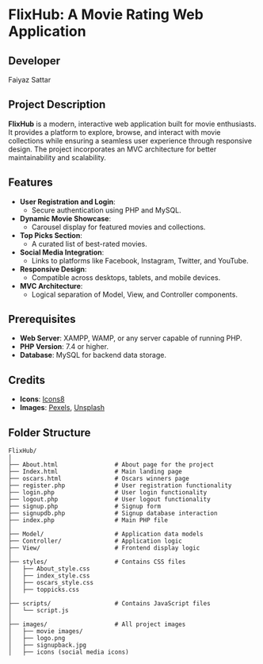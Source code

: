 # FlixHub: A Movie Rating Web Application

## Developer

Faiyaz Sattar

## Project Description

**FlixHub** is a modern, interactive web application built for movie enthusiasts. It provides a platform to explore, browse, and interact with movie collections while ensuring a seamless user experience through responsive design. The project incorporates an MVC architecture for better maintainability and scalability.

## Features

- **User Registration and Login**:
  - Secure authentication using PHP and MySQL.
- **Dynamic Movie Showcase**:
  - Carousel display for featured movies and collections.
- **Top Picks Section**:
  - A curated list of best-rated movies.
- **Social Media Integration**:
  - Links to platforms like Facebook, Instagram, Twitter, and YouTube.
- **Responsive Design**:
  - Compatible across desktops, tablets, and mobile devices.
- **MVC Architecture**:
  - Logical separation of Model, View, and Controller components.

## Prerequisites

- **Web Server**: XAMPP, WAMP, or any server capable of running PHP.
- **PHP Version**: 7.4 or higher.
- **Database**: MySQL for backend data storage.

## Credits
- **Icons**: [Icons8](https://icons8.com/)
- **Images**: [Pexels](https://pexels.com/), [Unsplash](https://unsplash.com/)

## Folder Structure
```
FlixHub/
│
├── About.html                # About page for the project
├── Index.html                # Main landing page
├── oscars.html               # Oscars winners page
├── register.php              # User registration functionality
├── login.php                 # User login functionality
├── logout.php                # User logout functionality
├── signup.php                # Signup form
├── signupdb.php              # Signup database interaction
├── index.php                 # Main PHP file
│
├── Model/                    # Application data models
├── Controller/               # Application logic
├── View/                     # Frontend display logic
│
├── styles/                   # Contains CSS files
│   ├── About_style.css
│   ├── index_style.css
│   ├── oscars_style.css
│   ├── toppicks.css
│
├── scripts/                  # Contains JavaScript files
│   └── script.js
│
├── images/                   # All project images
│   ├── movie images/
│   ├── logo.png
│   ├── signupback.jpg
│   ├── icons (social media icons)
